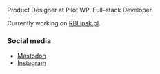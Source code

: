 Product Designer at Pilot WP. Full–stack Developer.

Currently working on [RBLipsk.pl](https://rblipsk.pl).

### Social media
- [Mastodon](https://mastodon.social/@krakowiak)
- [Instagram](https://instagram.com/iamkrakowiak)
